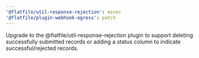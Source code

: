 ```yaml
---
'@flatfile/util-response-rejection': minor
'@flatfile/plugin-webhook-egress': patch
---
```


Upgrade to the @flatfile/util-response-rejection plugin to support deleting successfully submitted records or adding a status column to indicate successful/rejected records.
